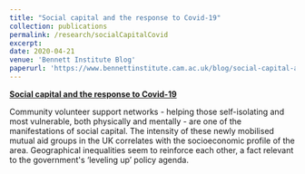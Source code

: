 ```yaml
---
title: "Social capital and the response to Covid-19"
collection: publications
permalink: /research/socialCapitalCovid
excerpt: 
date: 2020-04-21
venue: 'Bennett Institute Blog'
paperurl: 'https://www.bennettinstitute.cam.ac.uk/blog/social-capital-and-response-covid-19/'
---
```

[**Social capital and the response to Covid-19**](https://www.bennettinstitute.cam.ac.uk/blog/social-capital-and-response-covid-19/)

Community volunteer support networks - helping those self-isolating and most vulnerable, both physically and mentally - are one of the manifestations of social capital. The intensity of these newly mobilised mutual aid groups in the UK correlates with the socioeconomic profile of the area. Geographical inequalities seem to reinforce each other, a fact relevant to the government's ‘leveling up’ policy agenda.

